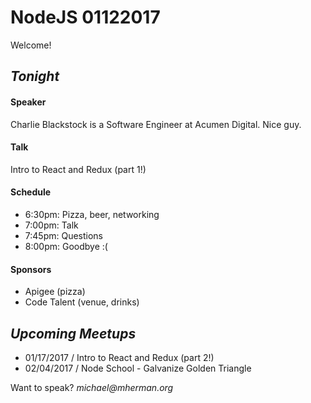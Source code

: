 # NodeJS 01122017

Welcome!

## _Tonight_

#### Speaker

Charlie Blackstock is a Software Engineer at Acumen Digital. Nice guy.

#### Talk

Intro to React and Redux (part 1!)

#### Schedule

- 6:30pm: Pizza, beer, networking  
- 7:00pm: Talk  
- 7:45pm: Questions
- 8:00pm: Goodbye :(

#### Sponsors

- Apigee (pizza)
- Code Talent (venue, drinks)

## _Upcoming Meetups_

- 01/17/2017 / Intro to React and Redux (part 2!)
- 02/04/2017 / Node School - Galvanize Golden Triangle

Want to speak? _michael@mherman.org_
